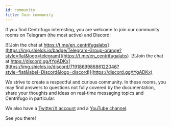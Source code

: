```yaml
---
id: community
title: Join community
---
```


If you find Centrifugo interesting, you are welcome to join our community rooms on Telegram (the most active) and Discord:

[![Join the chat at https://t.me/en_centrifugalabs](https://img.shields.io/badge/Telegram-Group-orange?style=flat&logo=telegram)](https://t.me/en_centrifugalabs) &nbsp;[![Join the chat at https://discord.gg/tYgADKx](https://img.shields.io/discord/719186998686122046?style=flat&label=Discord&logo=discord)](https://discord.gg/tYgADKx)

We strive to create a respectful and curious community. In these rooms, you may find answers to questions not fully covered by the documentation, share your thoughts and ideas on real-time messaging topics and Centrifugo in particular.

We also have a [Twitter/X account](https://x.com/centrifugalabs) and a [YouTube channel](https://www.youtube.com/channel/UCdQmdbYM5pzqrrRFmt6KA1Q).

See you there!
